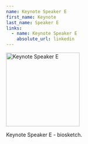 ```yaml
---
name: Keynote Speaker E
first_name: Keynote
last_name: Speaker E
links:
  - name: Keynote Speaker E
    absolute_url: linkedin
---
```


<img src="/bart25/assets/images/unknown-rt.jpeg" alt="Keynote Speaker E" width="200"/>

Keynote Speaker E - biosketch.